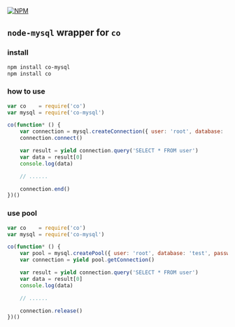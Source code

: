 [![NPM](https://nodei.co/npm/co-mysql.png?downloads=true)](https://nodei.co/npm/co-mysql/)

## `node-mysql` wrapper for `co`

### install
```bash
npm install co-mysql
npm install co
```

### how to use
```js
var co    = require('co')
var mysql = require('co-mysql')

co(function* () {
	var connection = mysql.createConnection({ user: 'root', database: 'test', password: '123456'})
	connection.connect()

	var result = yield connection.query('SELECT * FROM user')
	var data = result[0]
	console.log(data)

	// ......

	connection.end()
})()
```

### use pool
```js
var co    = require('co')
var mysql = require('co-mysql')

co(function* () {
	var pool = mysql.createPool({ user: 'root', database: 'test', password: '123456' })
	var connection = yield pool.getConnection()

	var result = yield connection.query('SELECT * FROM user')
	var data = result[0]
	console.log(data)

	// ......

	connection.release()
})()
```
